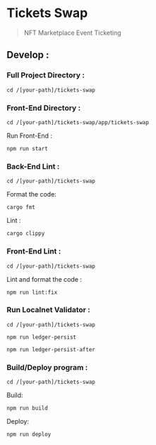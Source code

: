 
# Tickets Swap

> NFT Marketplace Event Ticketing

## Develop :

### Full Project Directory :

```
cd /[your-path]/tickets-swap
```

### Front-End Directory :

```
cd /[your-path]/tickets-swap/app/tickets-swap
```

Run Front-End :

```
npm run start
```

### Back-End Lint :

```
cd /[your-path]/tickets-swap
```

Format the code:

```
cargo fmt
```

Lint :

```
cargo clippy
```

### Front-End Lint :

```
cd /[your-path]/tickets-swap
```

Lint and format the code :

```
npm run lint:fix
```

### Run Localnet Validator :

```
cd /[your-path]/tickets-swap
```

```
npm run ledger-persist
```

```
npm run ledger-persist-after
```

### Build/Deploy program :

```
cd /[your-path]/tickets-swap
```

Build:

```
npm run build
```

Deploy:

```
npm run deploy
```
